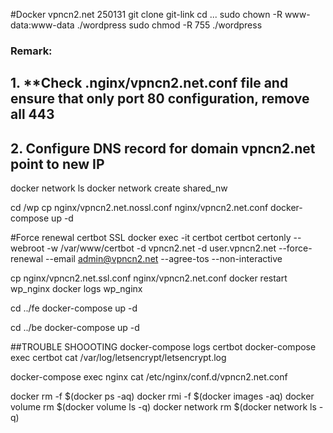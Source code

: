 #Docker vpncn2.net 250131
git clone git-link
cd ...
sudo chown -R www-data:www-data ./wordpress
sudo chmod -R 755 ./wordpress
### Remark:
 ## 1. **Check .nginx/vpncn2.net.conf file and ensure that only port 80 configuration, remove all 443 ###
## 2. Configure DNS record for domain vpncn2.net point to new IP

docker network ls
docker network create shared_nw

cd /wp
cp nginx/vpncn2.net.nossl.conf nginx/vpncn2.net.conf
docker-compose up -d

#Force renewal certbot SSL
docker exec -it certbot certbot certonly --webroot -w /var/www/certbot -d vpncn2.net -d user.vpncn2.net --force-renewal --email admin@vpncn2.net --agree-tos --non-interactive

cp nginx/vpncn2.net.ssl.conf nginx/vpncn2.net.conf
docker restart wp_nginx
docker logs wp_nginx

cd ../fe
docker-compose up -d

cd ../be
docker-compose up -d

##TROUBLE SHOOOTING
docker-compose logs certbot
docker-compose exec certbot cat /var/log/letsencrypt/letsencrypt.log

docker-compose exec nginx cat /etc/nginx/conf.d/vpncn2.net.conf


docker rm -f $(docker ps -aq)
docker rmi -f $(docker images -aq)
docker volume rm $(docker volume ls -q)
docker network rm $(docker network ls -q)

